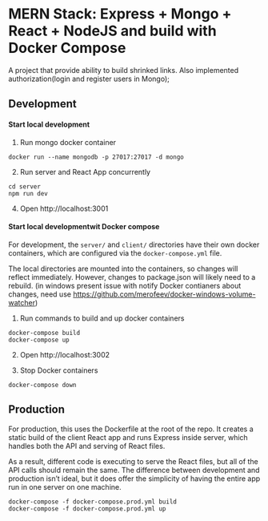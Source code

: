 # MERN Stack: Express + Mongo + React + NodeJS and build with Docker Compose

A project that provide ability to build shrinked links. Also implemented authorization(login and register users in Mongo);


## Development

#### Start local development

1) Run mongo docker container
```
docker run --name mongodb -p 27017:27017 -d mongo
```
2) Run server and React App concurrently
```
cd server
npm run dev
```
4) Open http://localhost:3001

#### Start local developmentwit Docker compose

For development, the `server/` and `client/` directories have their own docker containers, which are configured via the `docker-compose.yml` file.

The local directories are mounted into the containers, so changes will reflect immediately. However, changes to package.json will likely need to a rebuild.
(in windows present issue with notify Docker contianers about changes, need use https://github.com/merofeev/docker-windows-volume-watcher)

1) Run commands to build and up docker containers
```
docker-compose build
docker-compose up
```
2) Open http://localhost:3002

3) Stop Docker containers
```
docker-compose down
```

## Production

For production, this uses the Dockerfile at the root of the repo. It creates a static build of the client React app and runs Express inside server, which handles both the API and serving of React files.

As a result, different code is executing to serve the React files, but all of the API calls should remain the same. The difference between development and production isn’t ideal, but it does offer the simplicity of having the entire app run in one server on one machine.

```
docker-compose -f docker-compose.prod.yml build
docker-compose -f docker-compose.prod.yml up
```


